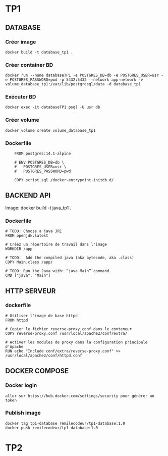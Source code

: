 # TP1
## DATABASE

### Créer image  
	docker build -t database_tp1 .

### Créer container BD  
	docker run --name databaseTP1 -e POSTGRES_DB=db -e POSTGRES_USER=usr -e POSTGRES_PASSWORD=pwd -p 5432:5432 --network app-network -v volume_database_tp1:/var/lib/postgresql/data -d database_tp1

### Exécuter BD
	docker exec -it databaseTP1 psql -U usr db

### Créer volume
	docker volume create volume_database_tp1

### Dockerfile
```
	FROM postgres:14.1-alpine

	# ENV POSTGRES_DB=db \
	#   POSTGRES_USER=usr \
	#   POSTGRES_PASSWORD=pwd

	COPY script.sql /docker-entrypoint-initdb.d/
```

## BACKEND API

Image: docker build -t java_tp1 .

### Dockerfile  
```
# TODO: Choose a java JRE
FROM openjdk:latest

# Créez un répertoire de travail dans l'image
WORKDIR /app

# TODO:  Add the compiled java (aka bytecode, aka .class)
COPY Main.class /app/

# TODO: Run the Java with: “java Main” command.
CMD ["java", "Main"]
```
## HTTP SERVEUR
### dockerfile  
```
# Utiliser l'image de base httpd
FROM httpd

# Copier le fichier reverse-proxy.conf dans le conteneur
COPY reverse-proxy.conf /usr/local/apache2/conf/extra/

# Activer les modules de proxy dans la configuration principale d'Apache
RUN echo "Include conf/extra/reverse-proxy.conf" >> /usr/local/apache2/conf/httpd.conf
```

## DOCKER COMPOSE  
### Docker login  
	aller sur https://hub.docker.com/settings/security pour générer un token  

### Publish image  
	docker tag tp1-database remilecodeur/tp1-database:1.0  
	docker push remilecodeur/tp1-database:1.0  


# TP2